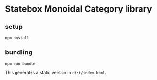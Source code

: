 # Statebox Monoidal Category library

## setup

```
npm install
```

## bundling

```
npm run bundle
```

This generates a static version in `dist/index.html`.
